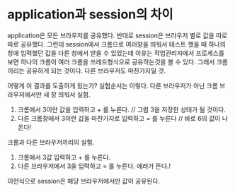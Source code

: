 # application과 session의 차이
application은 모든 브라우저를 공유했다. 반대로 session은 브라우저 별로 값을 따로따로 공유했다.
그런데 session에서 크롬으로 여러창을 띄워서 테스트 했을 때
하나의 창에 입력했던 값을 다른 창에서 받을 수 있었는데 이유는 작업관리자에서 프로세스를 보면
하나의 크롬이 여러 크롬을 쓰레드형식으로 공유하는것을 볼 수 있다. 그래서 크롬끼리는 공유하게 되는 것이다. 다른 브라우저도 마찬가지일 것.

어떻게 이 결과를 도출하게 됬는가? 실험순서는 이렇다.
다른 브라우저가 아닌 크롬 브라우저에서만 새 창 띄워서 실험.
1. 크롬에서 3이란 값을 입력하고 + 를 누른다. // 그럼 3을 저장한 상태가 될 것이다.
2. 다른 크롬창에서 3이란 값을 마찬가지로 입력하고 = 를 누른다 // 바로 6의 값이 나온다!

크롬과 다른 브라우저끼리의 실험.
1. 크롬에서 3값 입력하고 + 를 누른다.
2. 다른 브라우저에서 3을 입력하고 = 를 누른다. 에러가 뜬다.!

이런식으로 session은 해당 브라우저에서만 값이 공유된다.
